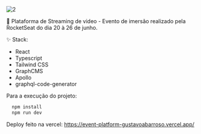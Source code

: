 
![2](https://user-images.githubusercontent.com/86621546/176347785-a8715efb-7fe0-44bd-982a-633d5f7aca93.jpg)


🚀 Plataforma de Streaming de video - Evento de imersão realizado pela RocketSeat do dia 20 à 26 de junho.

✨ Stack:
-  React
-  Typescript
-  Tailwind CSS
-  GraphCMS
-  Apollo
-  graphql-code-generator 

Para a execução do projeto:

```cl
  npm install
  npm run dev
```

Deploy feito na vercel: https://event-platform-gustavoabarroso.vercel.app/
